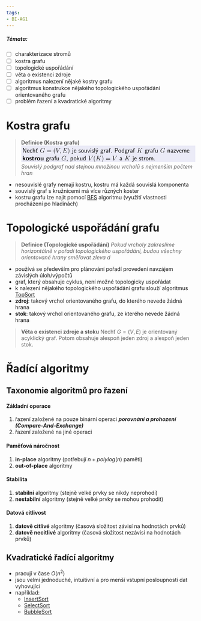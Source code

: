 ```yaml
---
tags:
- BI-AG1
---
```


##### Témata:
- [ ] charakterizace stromů
- [ ] kostra grafu
- [ ] topologické uspořádání
- [ ] věta o existenci zdroje
- [ ] algoritmus nalezení nějaké kostry grafu
- [ ] algoritmus konstrukce nějakého topologického uspořádání orientovaného grafu
- [ ] problém řazení a kvadratické algoritmy

# Kostra grafu
> **Definice (Kostra grafu)**
> ![](Attachments/Pasted%20image%2020231107170750.png)
> *Souvislý podgraf nad stejnou množinou vrcholů s nejmenším počtem hran*

- nesouvislé grafy nemají kostru, kostru má každá souvislá komponenta
- souvislý graf s kružnicemi má více různých koster
- kostru grafu lze najít pomocí [BFS](BI-AG1/Algoritmy/BFS.md) algoritmu (využití vlastnosti procházení po hladinách)

# Topologické uspořádání grafu
> **Definice (Topologické uspořádání)**
> *Pokud vrcholy zakreslíme horizontálně v pořadí topologického uspořádání, budou všechny orientované hrany směřovat zleva d*

- používá se především pro plánování pořadí provedení navzájem závislých úloh/výpočtů
- graf, který obsahuje cyklus, není možné topologicky uspořádat
- k nalezení nějakého topologického uspořádání grafu slouží algoritmus [TopSort](BI-AG1/Algoritmy/TopSort.md)
- **zdroj**: takový vrchol orientovaného grafu, do kterého nevede žádná hrana
- **stok**: takový vrchol orientovaného grafu, ze kterého nevede žádná hrana

> **Věta o existenci zdroje a stoku**
> Nechť $G=(V,E)$ je orientovaný acyklický graf. Potom obsahuje alespoň jeden zdroj a alespoň jeden stok.

# Řadící algoritmy

## Taxonomie algoritmů pro řazení

#### Základní operace
1. řazení založené na pouze binární operaci ***porovnání a prohození (Compare-And-Exchange)***
2. řazení založené na jiné operaci

#### Paměťová náročnost
1. **in-place** algoritmy (potřebují $n+polylog(n)$ paměti)
2. **out-of-place** algoritmy

#### Stabilita
1. **stabilní** algoritmy (stejně velké prvky se nikdy neprohodí)
2. **nestabilní** algoritmy (stejně velké prvky se mohou prohodit)

#### Datová citlivost
1. **datově citlivé** algoritmy (časová složitost závisí na hodnotách prvků)
2. **datově necitlivé** algoritmy (časová složitost nezávisí na hodnotách prvků)

## Kvadratické řadící algoritmy
- pracují v čase $O(n^2)$
- jsou velmi jednoduché, intuitivní a pro menší vstupní posloupnosti dat vyhovující
- například:
	- [InsertSort](BI-AG1/Algoritmy/InsertSort.md)
	- [SelectSort](BI-AG1/Algoritmy/SelectSort.md)
	- [BubbleSort](BI-AG1/Algoritmy/BubbleSort.md)